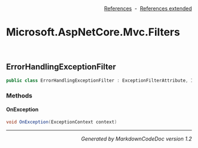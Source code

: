 <div style='text-align: right'>

[References](Index.md)&nbsp;&nbsp;-&nbsp;&nbsp;[References extended](IndexExtended.md)
</div>

# Microsoft.AspNetCore.Mvc.Filters

<br />


## ErrorHandlingExceptionFilter

```csharp
public class ErrorHandlingExceptionFilter : ExceptionFilterAttribute, IAsyncExceptionFilter, IFilterMetadata, IExceptionFilter, IOrderedFilter
```

### Methods


#### OnException

```csharp
void OnException(ExceptionContext context)
```
<hr /><div style='text-align: right'><i>Generated by MarkdownCodeDoc version 1.2</i></div>
